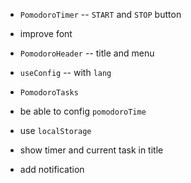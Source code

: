 - `PomodoroTimer` -- `START` and `STOP` button

- improve font

- `PomodoroHeader` -- title and menu

- `useConfig` -- with `lang`

- `PomodoroTasks`

- be able to config `pomodoroTime`

- use `localStorage`

- show timer and current task in title

- add notification
